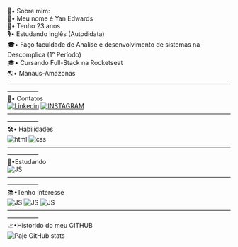 🌙• Sobre mim: <br>
🤠• Meu nome é Yan Edwards  <br>
🐣• Tenho 23 anos <br>
🎙• Estudando inglês (Autodidata) <br>
🎓• Faço faculdade de Analise e desenvolvimento de sistemas na Descomplica (1° Período) <br>
🎓• Cursando Full-Stack na Rocketseat <br>
🌎• Manaus-Amazonas<br>
―――――――――――――――――――――――――――――――――――――――――<br>
💬• Contatos <br> 
[![Linkedin](https://img.shields.io/badge/LinkedIn-0077B5?style=for-the-badge&logo=linkedin&logoColor=white)](https://www.linkedin.com/in/yan-edwards-03924a23b/)
[![INSTAGRAM](https://img.shields.io/badge/Instagram-E4405F?style=for-the-badge&logo=instagram&logoColor=white)](https://www.instagram.com/saypaje/) <br>
―――――――――――――――――――――――――――――――――――――――――<br>
🛠• Habilidades<br>
![html](https://img.shields.io/badge/HTML5-E34F26?style=for-the-badge&logo=html5&logoColor=white)
![css](https://img.shields.io/badge/CSS3-1572B6?style=for-the-badge&logo=css3&logoColor=white)  <br>
―――――――――――――――――――――――――――――――――――――――――<br>
📝•Estudando<br>
![JS](https://img.shields.io/badge/JavaScript-F7DF1E?style=for-the-badge&logo=javascript&logoColor=black) 
<br>
―――――――――――――――――――――――――――――――――――――――――<br>
📚•Tenho Interesse<br>
![JS](https://img.shields.io/badge/React-20232A?style=for-the-badge&logo=react&logoColor=61DAFB)
![JS](https://img.shields.io/badge/Sass-CC6699?style=for-the-badge&logo=sass&logoColor=white) 
![JS](https://img.shields.io/badge/TypeScript-007ACC?style=for-the-badge&logo=typescript&logoColor=white) <br>
―――――――――――――――――――――――――――――――――――――――――<br>
📈•Historido do meu GITHUB <br>
![Paje GitHub stats](https://github-readme-stats.vercel.app/api?username=Frompaje&show_icons=true&theme=dark) <br>
